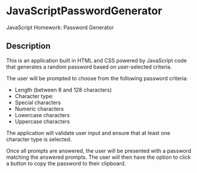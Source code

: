 # JavaScriptPasswordGenerator
JavaScript Homework: Password Generator

## Description

This is an application built in HTML and CSS powered by  JavaScript code that generates a random password based on user-selected criteria. 

The user will be prompted to choose from the following password criteria:

  * Length (between 8 and 128 characters)
  * Character type:
  * Special characters
  * Numeric characters
  * Lowercase characters
  * Uppercase characters

The application will validate user input and ensure that at least one character type is selected.

Once all prompts are answered, the user will be presented with a password matching the answered prompts. The user will then have the option to click a button to copy the password to their clipboard.
